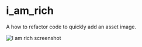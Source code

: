 # i_am_rich

A how to refactor code to quickly add an asset image.

![I am rich screenshot ](https://user-images.githubusercontent.com/95565650/181818448-16212852-9986-4020-a976-fed24b812447.png)

